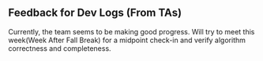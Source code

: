 ## Feedback for Dev Logs (From TAs)

Currently, the team seems to be making good progress. Will try to meet this week(Week After Fall Break) for a midpoint check-in and verify algorithm correctness and completeness.
